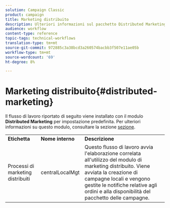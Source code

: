 ```yaml
---
solution: Campaign Classic
product: campaign
title: Marketing distribuito
description: Ulteriori informazioni sul pacchetto Distributed Marketing
audience: workflow
content-type: reference
topic-tags: technical-workflows
translation-type: tm+mt
source-git-commit: 972885c3a38bcd3a260574bacbb3f507e11ae05b
workflow-type: tm+mt
source-wordcount: '69'
ht-degree: 8%

---
```



# Marketing distribuito{#distributed-marketing}

Il flusso di lavoro riportato di seguito viene installato con il modulo **Distributed Marketing** per impostazione predefinita. Per ulteriori informazioni su questo modulo, consultare la sezione [sezione](../../campaign/using/about-distributed-marketing.md).

<table> 
 <tbody> 
  <tr> 
   <td> <strong>Etichetta</strong><br /> </td> 
   <td> <strong>Nome interno</strong><br /> </td> 
   <td> <strong>Descrizione</strong><br /> </td> 
  </tr> 
  <tr> 
   <td> <span class="uicontrol">Processi di marketing distribuiti</span> <br /> </td> 
   <td> <span class="uicontrol">centralLocalMgt</span> <br /> </td> 
   <td> Questo flusso di lavoro avvia l'elaborazione correlata all'utilizzo del modulo di marketing distribuito. Viene avviata la creazione di campagne locali e vengono gestite le notifiche relative agli ordini e alla disponibilità del pacchetto delle campagne.<br /> </td> 
  </tr> 
 </tbody> 
</table>

